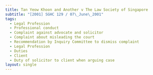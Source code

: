```yaml
---
title: Tan Yeow Khoon and Another v The Law Society of Singapore
subtitle: "[2001] SGHC 129 / 07\_June\_2001"
tags:
  - Legal Profession
  - Professional conduct
  - Complaint against advocate and solicitor
  - Complaint about misleading the court
  - Recommendation by Inquiry Committee to dismiss complaint
  - Legal Profession
  - Duties
  - Client
  - Duty of solicitor to client when arguing case
layout: single
---
```



